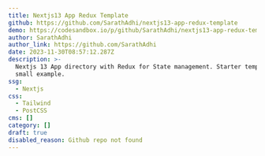 ```yaml
---
title: Nextjs13 App Redux Template
github: https://github.com/SarathAdhi/nextjs13-app-redux-template
demo: https://codesandbox.io/p/github/SarathAdhi/nextjs13-app-redux-template
author: SarathAdhi
author_link: https://github.com/SarathAdhi
date: 2023-11-30T08:57:12.287Z
description: >-
  Nextjs 13 App directory with Redux for State management. Starter template with
  small example.
ssg:
  - Nextjs
css:
  - Tailwind
  - PostCSS
cms: []
category: []
draft: true
disabled_reason: Github repo not found
---
```

